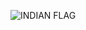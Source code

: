 ![INDIAN FLAG](https://user-images.githubusercontent.com/97614700/218073538-a6aaea0a-4ede-4ba2-b23a-757ebdf83feb.png)
